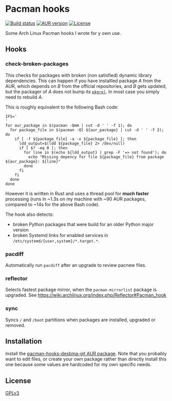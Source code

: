 Pacman hooks
============

[![Build status](https://img.shields.io/travis/desbma/pacman-hooks/master.svg?style=flat)](https://travis-ci.org/desbma/pacman-hooks)
[![AUR version](https://img.shields.io/aur/version/pacman-hooks-desbma-git.svg?style=flat)](https://aur.archlinux.org/packages/pacman-hooks-desbma-git/)
[![License](https://img.shields.io/github/license/desbma/pacman-hooks.svg?style=flat)](https://github.com/desbma/pacman-hooks/blob/master/LICENSE)

Some Arch Linux Pacman hooks I wrote for y own use.


## Hooks

### check-broken-packages

This checks for packages with broken (non satisfied) dynamic library dependencies.
This can happen if you have installled package *A* from the AUR, which depends on *B* from the official repositories, and *B* gets updated, but the packager of *A* does not bump its [`pkgrel`](https://wiki.archlinux.org/index.php/PKGBUILD#pkgrel). In most case you simply need to rebuild *A*.

This is roughly equivalent to the following Bash code:

    IFS='
    '
    for aur_package in $(pacman -Qmm | cut -d ' ' -f 1); do
      for package_file in $(pacman -Ql ${aur_package} | cut -d ' ' -f 2); do
        if [ -f ${package_file} -a -x ${package_file} ]; then
          ldd_output=$(ldd ${package_file} 2> /dev/null)
          if [ $? -eq 0 ]; then
            for line in $(echo ${ldd_output} | grep -F '=> not found'); do
              echo "Missing depency for file ${package_file} from package ${aur_package}: ${line}"
            done
          fi
        fi
      done
    done

However it is written in Rust and uses a thread pool for **much faster** processing (runs in ~1.3s on my machine with ~90 AUR packages, compared to ~14s for the above Bash code).

The hook also detects:

* broken Python packages that were build for an older Python major version
* broken Systemd links for enabled services in `/etc/systemd/{user,system}/*.target.*`.


### pacdiff

Automatically run `pacdiff` after an upgrade to review pacnew files.


### reflector

Selects fastest package mirror, when the `pacman-mirrorlist` package is upgraded.
See https://wiki.archlinux.org/index.php/Reflector#Pacman_hook


### sync

Syncs `/` and `/boot` partitions when packages are installed, upgraded or removed.


## Installation

Install the [pacman-hooks-desbma-git AUR package](https://aur.archlinux.org/packages/pacman-hooks-desbma-git/).
Note that you probably want to edit files, or create your own package rather than directly install this one because some values are hardcoded for my own specific needs.


## License

[GPLv3](https://www.gnu.org/licenses/gpl-3.0-standalone.html)
